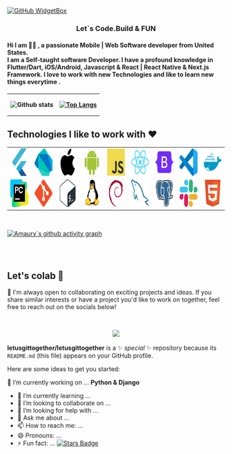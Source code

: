 
[![GitHub WidgetBox](https://github-widgetbox.vercel.app/api/profile?username=letusgittogether&data=followers,repositories,stars,commits&theme=viridescent)](https://github.com/mufasa-0420)
<h3 align ="center"> <strong> Let`s Code.Build & FUN </strong> </h3>


<h4>Hi I am 💇‍♂️ , a passionate Mobile | Web Software developer from United States.<br/>I am a Self-taught software Developer. I have a profound knowledge in Flutter/Dart, iOS/Android, Javascript & React | React Native & Next.js Framework. I love to work with new Technologies and like to learn new things everytime .<h4>

 <table align="center" width="100%" height="100%" >
   <tr>
     <td> 
  
![Github stats](https://github-readme-stats.vercel.app/api?username=letusgittogether&theme=radical&show_icons=true&count_private=true&hide=prs) </td> 
     <td> [![Top Langs](https://github-readme-stats.vercel.app/api/top-langs/?username=mufasa-0420&theme=radical&layout=compact)](https://github.com/mufasa-0420) </td>
   </tr>
  </table>
  



  
<h2> Technologies I like to work with ❤️</h2>
 <table width="100% height="100%" align="center">
   <tr>
      <td>
        <img alt="flutter" height=64px src="https://raw.githubusercontent.com/devicons/devicon/master/icons/flutter/flutter-original.svg">
     </td>
     <td>
      <img alt="dart" height=64px src="https://raw.githubusercontent.com/devicons/devicon/master/icons/dart/dart-original.svg">
     </td>
          <td align="center">
       <img alt="iOS" height=64px src= "https://raw.githubusercontent.com/devicons/devicon/master/icons/apple/apple-original.svg">
     </td>
     <td align="center">
        <img alt="android" height=64px src= "https://github.com/devicons/devicon/blob/master/icons/android/android-original.svg">
     </td>
     <td align="center">
       <img alt="javascript" height=64px src="https://raw.githubusercontent.com/devicons/devicon/master/icons/javascript/javascript-original.svg">
     </td>
     <td align="center">
       <img alt="React" height=64px src="https://github.com/devicons/devicon/blob/master/icons/react/react-original.svg">
     </td> 
     <td align="center">
      <img alt="bootstrap" height=64px src="https://raw.githubusercontent.com/devicons/devicon/master/icons/bootstrap/bootstrap-plain.svg">
    </td>
     <td align="center">
       <img alt="vscode" height=64px src="https://github.com/devicons/devicon/blob/master/icons/vscode/vscode-original.svg">
     </td> 
      <td align="center">
       <img alt="docker" height=64px src="https://github.com/devicons/devicon/blob/master/icons/docker/docker-plain.svg">
     </td> 
   </tr>
   <tr>
          <td align="center">
       <img alt="pycahrm" height=64px src="https://github.com/devicons/devicon/blob/master/icons/pycharm/pycharm-original.svg">
     </td> 
     <td align="center">
       <img alt="git" height=64px src="https://github.com/devicons/devicon/blob/master/icons/git/git-original.svg">
     </td>
        <td align="center">
       <img alt="bash" height=64px src="https://github.com/devicons/devicon/blob/master/icons/bash/bash-plain.svg">
     </td>
    <td align="center">
       <img alt="linux" height=64px src="https://github.com/devicons/devicon/blob/master/icons/linux/linux-original.svg">
     </td>   
    <td align="center">
       <img alt="sql" height=64px src="https://github.com/devicons/devicon/blob/master/icons/debian/debian-original.svg">
     </td> 
       <td align="center">
       <img alt="debian" height=64px src="https://github.com/devicons/devicon/blob/master/icons/mysql/mysql-original.svg">
     </td> 
       <td align="center">
       <img alt="Posql" height=64px src="https://github.com/devicons/devicon/blob/master/icons/postgresql/postgresql-original.svg">
     </td>  
    <td align="center">
       <img alt="slack" height=64px src="https://github.com/devicons/devicon/blob/master/icons/slack/slack-original.svg">
     </td> 
     <td align="center">
       <img alt="html5" height=64px src="https://github.com/devicons/devicon/blob/master/icons/html5/html5-original.svg">
     </td> 
   </tr>

 </table>
 
<br>




[![Amaury`s github activity graph](https://github-readme-activity-graph.vercel.app/graph?username=letusgittogether&theme=github-compact)](https://github.com/letusgittogether/github-readme-activity-graph)


 
<!--
<h2> My Projects 📁</h2>
<a href="https://github.com/yeazin/Movement-Pass-Clone">
  <img align="center" src="https://github-readme-stats.vercel.app/api/pin/?username=yeazin&theme=react&repo=Movement-Pass-Clone" />
</a>
<a href="https://github.com/yeazin/Multi-Authors-advanced-Django-Blog">
  <img align="center" src="https://github-readme-stats.vercel.app/api/pin/?username=yeazin&theme=react&repo=Multi-Authors-advanced-Django-Blog" />
</a>
 <a href="https://github.com/yeazin/Stackoverflow-Clone">
  <img align="center" src="https://github-readme-stats.vercel.app/api/pin/?username=yeazin&theme=react&repo=Stackoverflow-Clone" />
</a>
 <a href="https://github.com/yeazin/Zooming-cls">
  <img align="center" src="https://github-readme-stats.vercel.app/api/pin/?username=yeazin&theme=react&repo=Zooming-cls" />
</a>
-->
<br>
<br>

## Let's colab 🚀

🌟 I'm always open to collaborating on exciting projects and ideas. If you share similar interests or have a project you'd like to work on together, feel free to reach out on the socials below!

<br>

 <p align="center">
  <img src="https://capsule-render.vercel.app/api?type=waving&color=gradient&height=80&section=footer"/>
</p>

**letusgittogether/letusgittogether** is a ✨ _special_ ✨ repository because its `README.md` (this file) appears on your GitHub profile.

Here are some ideas to get you started:

 🔭 I’m currently working on ... **Python & Django**
- 🌱 I’m currently learning ...
- 👯 I’m looking to collaborate on ...
- 🤔 I’m looking for help with ...
- 💬 Ask me about ...
- 📫 How to reach me: ...
- 😄 Pronouns: ...
- ⚡ Fun fact: ...
<a href="https://github.com/letusgittogether/stargazers"><img src="https://img.shields.io/github/stars/letusgittogether" alt="Stars Badge"/></a>

